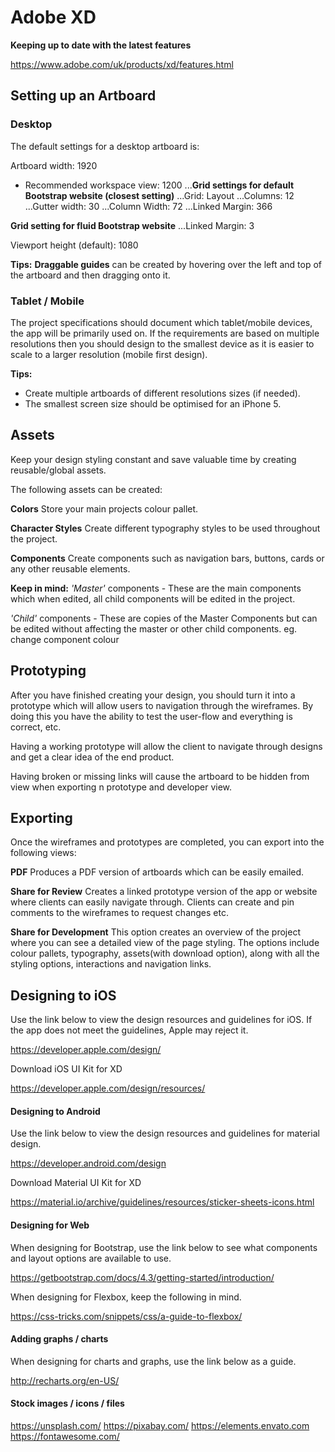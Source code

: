 # Adobe XD

**Keeping up to date with the latest features**

https://www.adobe.com/uk/products/xd/features.html


## Setting up an Artboard

### Desktop

The default settings for a desktop artboard is:

Artboard width: 1920
- Recommended workspace view: 1200
...**Grid settings for default Bootstrap website (closest setting)**
...Grid: Layout
...Columns: 12
...Gutter width: 30
...Column Width: 72
...Linked Margin: 366

**Grid setting for fluid Bootstrap website**
...Linked Margin: 3

Viewport height (default): 1080

**Tips:**
**Draggable guides** can be created by hovering over the left and top of the artboard and then dragging onto it.


### Tablet / Mobile

The project specifications should document which tablet/mobile devices, the app will be primarily used on.
If the requirements are based on multiple resolutions then you should design to the smallest device as it is easier to scale to a larger resolution (mobile first design).

**Tips:**
- Create multiple artboards of different resolutions sizes (if needed).
- The smallest screen size should be optimised for an iPhone 5.


## Assets

Keep your design styling constant and save valuable time by creating reusable/global assets.

The following assets can be created:

**Colors**
Store your main projects colour pallet.

**Character Styles**
Create different typography styles to be used throughout the project.

**Components**
Create components such as navigation bars, buttons, cards or any other reusable elements.

**Keep in mind:**
_'Master'_ components - These are the main components which when edited, all child components will be edited in the project.

_'Child'_ components - These are copies of the Master Components but can be edited without affecting the master or other child components. eg. change component colour


## Prototyping

After you have finished creating your design, you should turn it into a prototype which will allow users to navigation through the wireframes. By doing this you have the ability to test the user-flow and everything is correct, etc.

Having a working prototype will allow the client to navigate through designs and get a clear idea of the end product.

Having broken or missing links will cause the artboard to be hidden from view when exporting n prototype and developer view.


## Exporting

Once the wireframes and prototypes are completed, you can export into the following views:

**PDF**
Produces a PDF version of artboards which can be easily emailed.

**Share for Review**
Creates a linked prototype version of the app or website where clients can easily navigate through. Clients can create and pin comments to the wireframes to request changes etc.

**Share for Development**
This option creates an overview of the project where you can see a detailed view of the page styling. The options include colour pallets, typography, assets(with download option), along with all the styling options, interactions and navigation links.


## Designing to iOS

Use the link below to view the design resources and guidelines for iOS. If the app does not meet the guidelines, Apple may reject it.

https://developer.apple.com/design/

Download iOS UI Kit for XD

https://developer.apple.com/design/resources/


#### Designing to Android

Use the link below to view the design resources and guidelines for material design.

https://developer.android.com/design

Download Material UI Kit for XD

https://material.io/archive/guidelines/resources/sticker-sheets-icons.html


#### Designing for Web

When designing for Bootstrap, use the link below to see what components and layout options are available to use.

https://getbootstrap.com/docs/4.3/getting-started/introduction/

When designing for Flexbox, keep the following in mind.

https://css-tricks.com/snippets/css/a-guide-to-flexbox/


#### Adding graphs / charts

When designing for charts and graphs, use the link below as a guide.

http://recharts.org/en-US/


#### Stock images / icons / files
https://unsplash.com/
https://pixabay.com/
https://elements.envato.com
https://fontawesome.com/